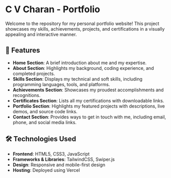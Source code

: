 # C V Charan - Portfolio

Welcome to the repository for my personal portfolio website! This project showcases my skills, achievements, projects, and certifications in a visually appealing and interactive manner.

## 🌟 Features

- **Home Section**: A brief introduction about me and my expertise.
- **About Section**: Highlights my background, coding experience, and completed projects.
- **Skills Section**: Displays my technical and soft skills, including programming languages, tools, and platforms.
- **Achievements Section**: Showcases my proudest accomplishments and recognitions.
- **Certificates Section**: Lists all my certifications with downloadable links.
- **Portfolio Section**: Highlights my featured projects with descriptions, live demos, and source code links.
- **Contact Section**: Provides ways to get in touch with me, including email, phone, and social media links.

## 🛠️ Technologies Used

- **Frontend**: HTML5, CSS3, JavaScript
- **Frameworks & Libraries**: TailwindCSS, Swiper.js
- **Design**: Responsive and mobile-first design
- **Hosting**: Deployed using Vercel
